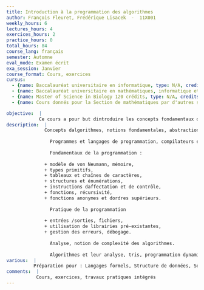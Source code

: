 ```yaml
---
title: Introduction à la programmation des algorithmes
author: François Fleuret, Frédérique Lisacek  -  11X001
weekly_hours: 6
lectures_hours: 4
exercices_hours: 2
practice_hours: 0
total_hours: 84
course_lang: français
semester: Automne
eval_mode: Examen écrit
exa_session: Janvier
course_format: Cours, exercices
cursus:
  - {name: Baccalauréat universitaire en informatique, type: N/A, credits: 6}
  - {name: Baccalauréat universitaire en mathématiques, informatique et sciences numériques, type: N/A, credits: 7}
  - {name: Master of Science in Biology 120 crédits, type: N/A, credits: 6}
  - {name: Cours donnés pour la Section de mathématiques par d'autres sections, type: N/A, credits: 6}

objective:  |
            Ce cours a pour but dintroduire les concepts fondamentaux de la programmation des ordinateurs et de lalgorithmique. Des algorithmes représentatifs de problèmes classiques sont étudiés.
description:  |
              Concepts dalgorithmes, notions fondamentales, abstraction, séquences, itérations, récursivité.
              
              	Programmes et langages de programmation, compilateurs et interpréteurs.
              
              	Fondamentaux de la programmation :
              
              + modèle de von Neumann, mémoire,
              + types primitifs,
              + tableaux et chaînes de caractères,
              + structures et énumérations,
              + instructions daffectation et de contrôle,
              + fonctions, récursivité,
              + fonctions anonymes et dordres supérieurs.
              
              	Pratique de la programmation
              
              + entrées /sorties, fichiers,
              + utilisation de librairies pré-existantes,
              + gestion des erreurs, débogage.
              
              	Analyse, notion de complexité des algorithmes.
              
              	Algorithmes et leur analyse, tris, programmation dynamique et recherche de motifs.
various:  |
          Préparation pour : Langages formels, Structure de données, Sémantique des langages informatiques
comments:  |
           Cours, exercices, travaux pratiques intégrés
---
```

